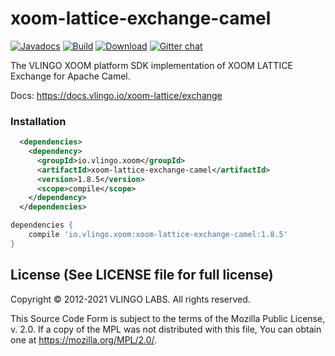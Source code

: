 # xoom-lattice-exchange-camel

[![Javadocs](http://javadoc.io/badge/io.vlingo.xoom/xoom-lattice-exchange-camel.svg?color=brightgreen)](http://javadoc.io/doc/io.vlingo.xoom/xoom-lattice-exchange-camel) [![Build](https://github.com/vlingo/xoom-lattice-exchange-camel/workflows/Build/badge.svg)](https://github.com/vlingo/xoom-lattice-exchange-camel/actions?query=workflow%3ABuild) [![Download](https://img.shields.io/maven-central/v/io.vlingo.xoom/xoom-lattice-exchange-camel?label=maven)](https://search.maven.org/artifact/io.vlingo.xoom/xoom-lattice-exchange-camel) [![Gitter chat](https://badges.gitter.im/gitterHQ/gitter.png)](https://gitter.im/vlingo-platform-java/lattice)

The VLINGO XOOM platform SDK implementation of XOOM LATTICE Exchange for Apache Camel.

Docs: https://docs.vlingo.io/xoom-lattice/exchange

### Installation

```xml
  <dependencies>
    <dependency>
      <groupId>io.vlingo.xoom</groupId>
      <artifactId>xoom-lattice-exchange-camel</artifactId>
      <version>1.8.5</version>
      <scope>compile</scope>
    </dependency>
  </dependencies>
```

```gradle
dependencies {
    compile 'io.vlingo.xoom:xoom-lattice-exchange-camel:1.8.5'
}
```

License (See LICENSE file for full license)
-------------------------------------------
Copyright © 2012-2021 VLINGO LABS. All rights reserved.

This Source Code Form is subject to the terms of the
Mozilla Public License, v. 2.0. If a copy of the MPL
was not distributed with this file, You can obtain
one at https://mozilla.org/MPL/2.0/.
